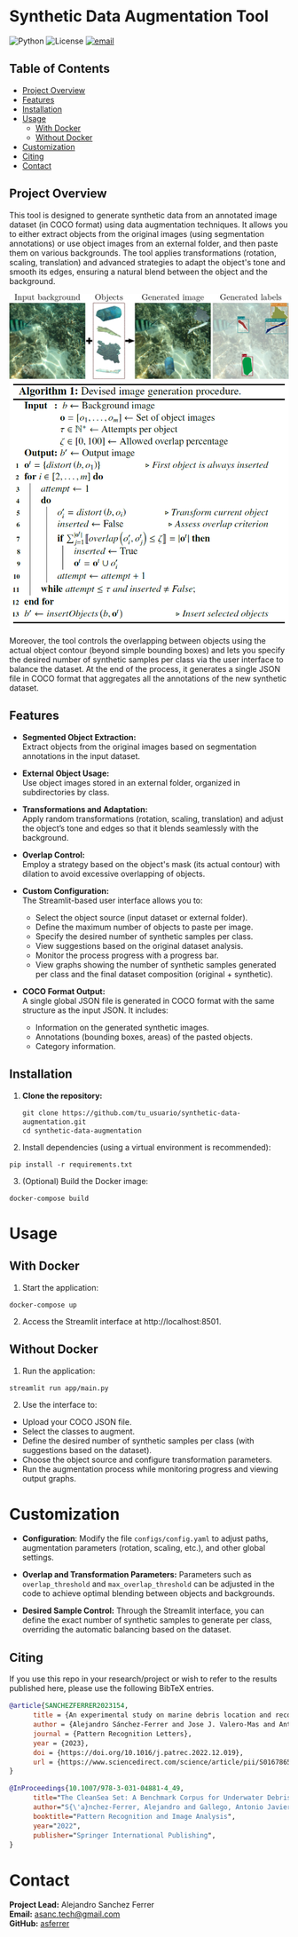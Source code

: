 # Synthetic Data Augmentation Tool

![Python](https://img.shields.io/badge/Python-3.9-blue)
![License](https://img.shields.io/badge/License-Apache%202.0-green)
<a href="mailto:asanc.tech@gmail.com">
    <img alt="email" src="https://img.shields.io/badge/contact_me-email-yellow">
</a>

## Table of Contents

- [Project Overview](#project-overview)
- [Features](#features)
- [Installation](#installation)
- [Usage](#usage)
  - [With Docker](#with-docker)
  - [Without Docker](#without-docker)
- [Customization](#customization)
- [Citing](#citing)
- [Contact](#contact)

## Project Overview
This tool is designed to generate synthetic data from an annotated image dataset (in COCO format) using data augmentation techniques. It allows you to either extract objects from the original images (using segmentation annotations) or use object images from an external folder, and then paste them on various backgrounds. The tool applies transformations (rotation, scaling, translation) and advanced strategies to adapt the object's tone and smooth its edges, ensuring a natural blend between the object and the background.


![Algorithm example](/assets/tool1.png)
![Algorithm definition](/assets/tool2.png)

Moreover, the tool controls the overlapping between objects using the actual object contour (beyond simple bounding boxes) and lets you specify the desired number of synthetic samples per class via the user interface to balance the dataset. At the end of the process, it generates a single JSON file in COCO format that aggregates all the annotations of the new synthetic dataset.


## Features

- **Segmented Object Extraction:**  
  Extract objects from the original images based on segmentation annotations in the input dataset.

- **External Object Usage:**  
  Use object images stored in an external folder, organized in subdirectories by class.

- **Transformations and Adaptation:**  
  Apply random transformations (rotation, scaling, translation) and adjust the object’s tone and edges so that it blends seamlessly with the background.

- **Overlap Control:**  
  Employ a strategy based on the object's mask (its actual contour) with dilation to avoid excessive overlapping of objects.

- **Custom Configuration:**  
  The Streamlit-based user interface allows you to:
  - Select the object source (input dataset or external folder).
  - Define the maximum number of objects to paste per image.
  - Specify the desired number of synthetic samples per class.
  - View suggestions based on the original dataset analysis.
  - Monitor the process progress with a progress bar.
  - View graphs showing the number of synthetic samples generated per class and the final dataset composition (original + synthetic).

- **COCO Format Output:**  
  A single global JSON file is generated in COCO format with the same structure as the input JSON. It includes:
  - Information on the generated synthetic images.
  - Annotations (bounding boxes, areas) of the pasted objects.
  - Category information.

## Installation

1. **Clone the repository:**
   ```
   git clone https://github.com/tu_usuario/synthetic-data-augmentation.git
   cd synthetic-data-augmentation
   ```

2. Install dependencies (using a virtual environment is recommended):
  ```
  pip install -r requirements.txt
  ```

3. (Optional) Build the Docker image:
  ```
  docker-compose build
  ```

# Usage
## With Docker
1. Start the application:
  ```
  docker-compose up
  ```

2. Access the Streamlit interface at http://localhost:8501.

## Without Docker
1. Run the application:
  ```
  streamlit run app/main.py
  ```

2. Use the interface to:

  - Upload your COCO JSON file.
  - Select the classes to augment.
  - Define the desired number of synthetic samples per class (with suggestions based on the dataset).
  - Choose the object source and configure transformation parameters.
  - Run the augmentation process while monitoring progress and viewing output graphs.

# Customization
- **Configuration**:
Modify the file ```configs/config.yaml``` to adjust paths, augmentation parameters (rotation, scaling, etc.), and other global settings.

- **Overlap and Transformation Parameters:**
Parameters such as ```overlap_threshold``` and ```max_overlap_threshold``` can be adjusted in the code to achieve optimal blending between objects and backgrounds.

- **Desired Sample Control:**
Through the Streamlit interface, you can define the exact number of synthetic samples to generate per class, overriding the automatic balancing based on the dataset.

## Citing
If you use this repo in your research/project or wish to refer to the results published here, please use the following BibTeX entries.

```BibTeX
@article{SANCHEZFERRER2023154,
      title = {An experimental study on marine debris location and recognition using object detection},
      author = {Alejandro Sánchez-Ferrer and Jose J. Valero-Mas and Antonio Javier Gallego and Jorge Calvo-Zaragoza},
      journal = {Pattern Recognition Letters},
      year = {2023},
      doi = {https://doi.org/10.1016/j.patrec.2022.12.019},
      url = {https://www.sciencedirect.com/science/article/pii/S0167865522003889},
}
```
```BibTeX
@InProceedings{10.1007/978-3-031-04881-4_49,
      title="The CleanSea Set: A Benchmark Corpus for Underwater Debris Detection and Recognition",
      author="S{\'a}nchez-Ferrer, Alejandro and Gallego, Antonio Javier and Valero-Mas, Jose J. and Calvo-Zaragoza, Jorge",
      booktitle="Pattern Recognition and Image Analysis",
      year="2022",
      publisher="Springer International Publishing",
}
```

# Contact
**Project Lead:** Alejandro Sanchez Ferrer  
**Email:** asanc.tech@gmail.com  
**GitHub:** [asferrer](https://github.com/asferrer)